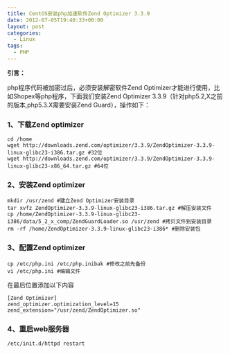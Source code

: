 ```yaml
---
title: CentOS安装php加速软件Zend Optimizer 3.3.9
date: 2012-07-05T19:40:33+00:00
layout: post
categories:
  - Linux
tags:
  - PHP
---
```


**引言：**

php程序代码被加密过后，必须安装解密软件Zend Optimizer才能进行使用，比如Shopex等php程序，下面我们安装Zend Optimizer 3.3.9（针对php5.2,X之前的版本,php5.3.X需要安装Zend Guard），操作如下：

### 1、下载Zend optimizer</span>
```
cd /home
wget http://downloads.zend.com/optimizer/3.3.9/ZendOptimizer-3.3.9-linux-glibc23-i386.tar.gz #32位
wget http://downloads.zend.com/optimizer/3.3.9/ZendOptimizer-3.3.9-linux-glibc23-x86_64.tar.gz #64位
```
<!--more-->
### 2、安装Zend optimizer
```
mkdir /usr/zend #建立Zend Optimizer安装目录
tar xvfz ZendOptimizer-3.3.9-linux-glibc23-i386.tar.gz #解压安装文件
cp /home/ZendOptimizer-3.3.9-linux-glibc23-i386/data/5_2_x_comp/ZendGuardLoader.so /usr/zend #拷贝文件到安装目录
rm -rf /home/ZendOptimizer-3.3.9-linux-glibc23-i386* #删除安装包
```

### 3、配置Zend optimizer
```
cp /etc/php.ini /etc/php.inibak #修改之前先备份
vi /etc/php.ini #编辑文件
```

在最后位置添加以下内容
```
[Zend Optimizer]
zend_optimizer.optimization_level=15
zend_extension="/usr/zend/ZendOptimizer.so"
```

### 4、重启web服务器
```
/etc/init.d/httpd restart
```
